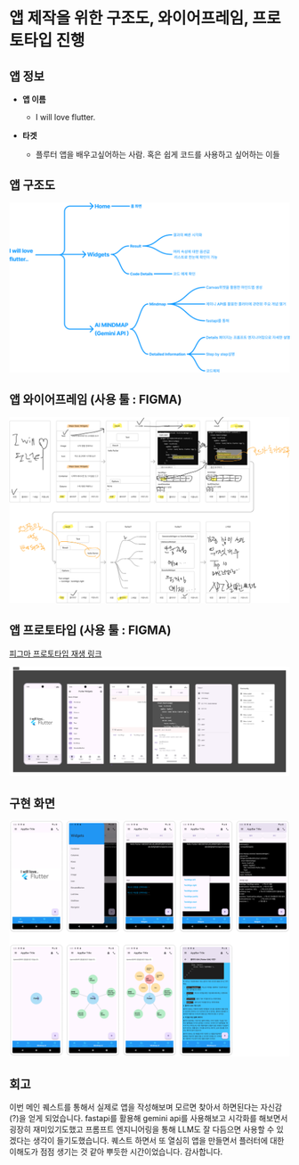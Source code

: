 # 앱 제작을 위한 구조도, 와이어프레임, 프로토타입 진행

## 앱 정보

- **앱 이름**

  - I will love flutter.

- **타겟**

  - 플루터 앱을 배우고싶어하는 사람. 혹은 쉽게 코드를 사용하고 싶어하는 이들

## 앱 구조도

![AI-UX-4-2-08 original](1_구조도.png)

## 앱 와이어프레임 (사용 툴 : FIGMA)

![AI-UX-4-2-11_j7hKLsb original](2_와이어프레임.png)

## 앱 프로토타입 (사용 툴 : FIGMA)

[피그마 프로토타입 재생 링크](https://www.figma.com/proto/vEGlcVKdMtIo8ilziPuiup/first_project?t=PhHVAPRtWCl5VTn4-1)

![AI-UX-4-2-13 original](3_프로토타입.png)

## 구현 화면

![image](4_실제구현화면.png)

## 회고

이번 메인 퀘스트를 통해서 실제로 앱을 작성해보며
모르면 찾아서 하면된다는 자신감(?)을 얻게 되었습니다.
fastapi를 활용해 gemini api를 사용해보고 시각화를 해보면서 굉장히 재미있기도했고
프롬프트 엔지니어링을 통해 LLM도 잘 다듬으면 사용할 수 있겠다는 생각이 들기도했습니다.
퀘스트 하면서 또 열심히 앱을 만들면서 플러터에 대한 이해도가 점점 생기는 것 같아 뿌듯한
시간이었습니다. 감사합니다.
